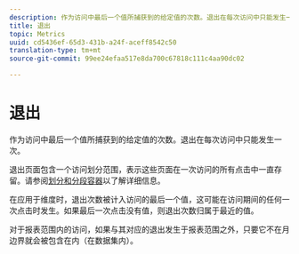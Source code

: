 ```yaml
---
description: 作为访问中最后一个值所捕获到的给定值的次数。退出在每次访问中只能发生一次。
title: 退出
topic: Metrics
uuid: cd5436ef-65d3-431b-a24f-aceff8542c50
translation-type: tm+mt
source-git-commit: 99ee24efaa517e8da700c67818c111c4aa90dc02

---
```



# 退出

作为访问中最后一个值所捕获到的给定值的次数。退出在每次访问中只能发生一次。

退出页面包含一个访问划分范围，表示这些页面在一次访问的所有点击中一直存留。请参阅[划分和分段容器](https://marketing.adobe.com/resources/help/en_US/sc/user/c_Breakdown_and_segmentation_containers.html)以了解详细信息。

在应用于维度时，退出次数被计入访问的最后一个值，这可能在访问期间的任何一次点击时发生。如果最后一次点击没有值，则退出次数归属于最近的值。

对于报表范围内的访问，如果与其对应的退出发生于报表范围之外，只要它不在月边界就会被包含在内（在数据集内）。
